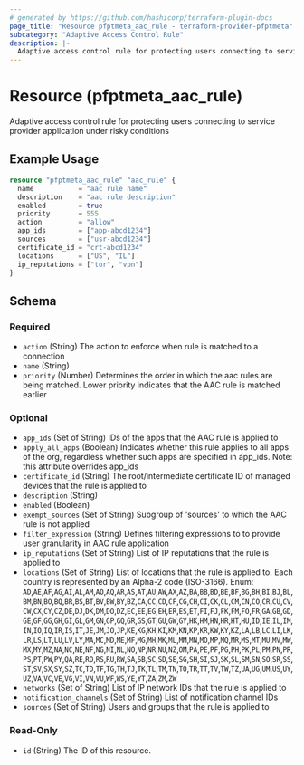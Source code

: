 ```yaml
---
# generated by https://github.com/hashicorp/terraform-plugin-docs
page_title: "Resource pfptmeta_aac_rule - terraform-provider-pfptmeta"
subcategory: "Adaptive Access Control Rule"
description: |-
  Adaptive access control rule for protecting users connecting to service provider application under risky conditions
---
```


# Resource (pfptmeta_aac_rule)

Adaptive access control rule for protecting users connecting to service provider application under risky conditions

## Example Usage

```terraform
resource "pfptmeta_aac_rule" "aac_rule" {
  name           = "aac rule name"
  description    = "aac rule description"
  enabled        = true
  priority       = 555
  action         = "allow"
  app_ids        = ["app-abcd1234"]
  sources        = ["usr-abcd1234"]
  certificate_id = "crt-abcd1234"
  locations      = ["US", "IL"]
  ip_reputations = ["tor", "vpn"]
}
```

<!-- schema generated by tfplugindocs -->
## Schema

### Required

- `action` (String) The action to enforce when rule is matched to a connection
- `name` (String)
- `priority` (Number) Determines the order in which the aac rules are being matched. Lower priority indicates that the AAC rule is matched earlier

### Optional

- `app_ids` (Set of String) IDs of the apps that the AAC rule is applied to
- `apply_all_apps` (Boolean) Indicates whether this rule applies to all apps of the org, regardless whether such apps are specified in app_ids. Note: this attribute overrides app_ids
- `certificate_id` (String) The root/intermediate certificate ID of managed devices that the rule is applied to
- `description` (String)
- `enabled` (Boolean)
- `exempt_sources` (Set of String) Subgroup of 'sources' to which the AAC rule is not applied
- `filter_expression` (String) Defines filtering expressions to to provide user granularity in AAC rule application
- `ip_reputations` (Set of String) List of IP reputations that the rule is applied to
- `locations` (Set of String) List of locations that the rule is applied to. Each country is represented by an Alpha-2 code (ISO-3166). Enum: `AD`,`AE`,`AF`,`AG`,`AI`,`AL`,`AM`,`AO`,`AQ`,`AR`,`AS`,`AT`,`AU`,`AW`,`AX`,`AZ`,`BA`,`BB`,`BD`,`BE`,`BF`,`BG`,`BH`,`BI`,`BJ`,`BL`,`BM`,`BN`,`BO`,`BQ`,`BR`,`BS`,`BT`,`BV`,`BW`,`BY`,`BZ`,`CA`,`CC`,`CD`,`CF`,`CG`,`CH`,`CI`,`CK`,`CL`,`CM`,`CN`,`CO`,`CR`,`CU`,`CV`,`CW`,`CX`,`CY`,`CZ`,`DE`,`DJ`,`DK`,`DM`,`DO`,`DZ`,`EC`,`EE`,`EG`,`EH`,`ER`,`ES`,`ET`,`FI`,`FJ`,`FK`,`FM`,`FO`,`FR`,`GA`,`GB`,`GD`,`GE`,`GF`,`GG`,`GH`,`GI`,`GL`,`GM`,`GN`,`GP`,`GQ`,`GR`,`GS`,`GT`,`GU`,`GW`,`GY`,`HK`,`HM`,`HN`,`HR`,`HT`,`HU`,`ID`,`IE`,`IL`,`IM`,`IN`,`IO`,`IQ`,`IR`,`IS`,`IT`,`JE`,`JM`,`JO`,`JP`,`KE`,`KG`,`KH`,`KI`,`KM`,`KN`,`KP`,`KR`,`KW`,`KY`,`KZ`,`LA`,`LB`,`LC`,`LI`,`LK`,`LR`,`LS`,`LT`,`LU`,`LV`,`LY`,`MA`,`MC`,`MD`,`ME`,`MF`,`MG`,`MH`,`MK`,`ML`,`MM`,`MN`,`MO`,`MP`,`MQ`,`MR`,`MS`,`MT`,`MU`,`MV`,`MW`,`MX`,`MY`,`MZ`,`NA`,`NC`,`NE`,`NF`,`NG`,`NI`,`NL`,`NO`,`NP`,`NR`,`NU`,`NZ`,`OM`,`PA`,`PE`,`PF`,`PG`,`PH`,`PK`,`PL`,`PM`,`PN`,`PR`,`PS`,`PT`,`PW`,`PY`,`QA`,`RE`,`RO`,`RS`,`RU`,`RW`,`SA`,`SB`,`SC`,`SD`,`SE`,`SG`,`SH`,`SI`,`SJ`,`SK`,`SL`,`SM`,`SN`,`SO`,`SR`,`SS`,`ST`,`SV`,`SX`,`SY`,`SZ`,`TC`,`TD`,`TF`,`TG`,`TH`,`TJ`,`TK`,`TL`,`TM`,`TN`,`TO`,`TR`,`TT`,`TV`,`TW`,`TZ`,`UA`,`UG`,`UM`,`US`,`UY`,`UZ`,`VA`,`VC`,`VE`,`VG`,`VI`,`VN`,`VU`,`WF`,`WS`,`YE`,`YT`,`ZA`,`ZM`,`ZW`
- `networks` (Set of String) List of IP network IDs that the rule is applied to
- `notification_channels` (Set of String) List of notification channel IDs
- `sources` (Set of String) Users and groups that the rule is applied to

### Read-Only

- `id` (String) The ID of this resource.
